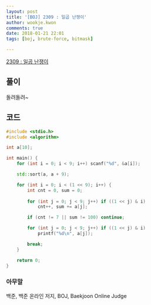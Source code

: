 ```yaml
---
layout: post
title: '[BOJ] 2309 : 일곱 난쟁이'
author: wookje.kwon
comments: true
date: 2018-01-21 22:01
tags: [boj, brute-force, bitmask]

---
```


[2309 : 일곱 난쟁이](https://www.acmicpc.net/problem/2309)

## 풀이

돌려돌려~

## 코드

```cpp
#include <stdio.h>
#include <algorithm>

int a[10];

int main() {
	for (int i = 0; i < 9; i++) scanf("%d", &a[i]);

	std::sort(a, a + 9);

	for (int i = 0; i < (1 << 9); i++) {
		int cnt = 0, sum = 0;
		
		for (int j = 0; j < 9; j++) if ((1 << j) & i)
			cnt++, sum += a[j];

		if (cnt != 7 || sum != 100) continue;

		for (int j = 0; j < 9; j++) if ((1 << j) & i)
			printf("%d\n", a[j]);

		break;
	}

	return 0;
}
```

### 아무말  
백준, 백준 온라인 저지, BOJ, Baekjoon Online Judge
